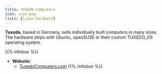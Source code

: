 ```yaml
---
title: TUXEDO Computers
icon: icon.png
lists: [linux-hardware]
---
```


**Tuxedo**, based in Germany, sells individually built computers in many sizes. The hardware ships with Ubuntu, openSUSE or their custom TUXEDO_OS operating system.

{{% infobox %}}
- **Website:**
    - [TuxedoComputers.com](https://www.tuxedocomputers.com/en)
{{% /infobox %}}
